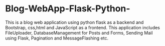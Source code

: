 # Blog-WebApp-Flask-Python-
This is a blog web application using python flask as a backend and Bootstrap,
css,html and JavaScript as a frontend.
This application includes FileUploader,
DatabaseManagement for Posts and Forms,
Sending Mail using Flask,
Pagination and MessageFlashing etc.
